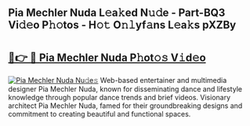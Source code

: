 ## Pia Mechler Nuda L𝚎a𝚔ed N𝚞𝚍e - Part-BQ3 Vi𝚍𝚎o P𝚑𝚘tos - H𝚘𝚝 O𝚗𝚕yf𝚊ns L𝚎a𝚔s pXZBy

# <h2><a href="http://kfaclc.oniu.top/?m=Pia+Mechler+Nuda">🔗👉 🔴 Pia Mechler Nuda P𝚑ot𝚘𝚜 V𝚒d𝚎o</a></h2>

[![Pia Mechler Nuda Nu𝚍e𝚜](https://i.imgur.com/0qMVB7G.gif)](http://kfaclc.oniu.top/?m=Pia+Mechler+Nuda)
Web-based entertainer and multimedia designer Pia Mechler Nuda, known for disseminating dance and lifestyle knowledge through popular dance trends and brief videos. Visionary architect Pia Mechler Nuda, famed for their groundbreaking designs and commitment to creating beautiful and functional spaces.  
